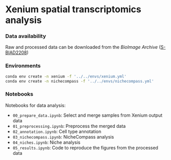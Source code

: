 # Xenium spatial transcriptomics analysis

### Data availability

Raw and processed data can be downloaded from the *BioImage Archive* ([S-BIAD2208](https://doi.org/10.6019/S-BIAD2208))


### Environments

```bash
conda env create -n xenium -f '../../envs/xenium.yml'
conda env create -n nichecompass -f '../../envs/nichecompass.yml'
```

### Notebooks

Notebooks for data analysis: 
* `00_prepare_data.ipynb`: Select and merge samples from Xenium output data 
* `01_preprocessing.ipynb`: Preprocess the merged data
* `02_annotation.ipynb`: Cell type annotation
* `03_nichecompass.ipynb`: NicheCompass analysis
* `04_niches.ipynb`: Niche analysis
* `05_results.ipynb`: Code to reproduce the figures from the processed data
